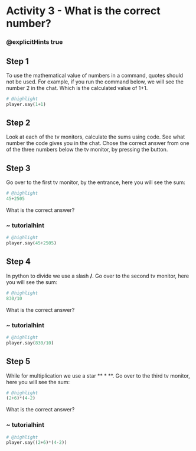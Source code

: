 # Activity 3 - What is the correct number?

### @explicitHints true


## Step 1
To use the mathematical value of numbers in a command, quotes should not be used. For example, if you run the command below, we will see the number 2 in the chat. 
Which is the calculated value of 1+1.
```python
# @highlight
player.say(1+1) 
```

## Step 2

Look at each of the tv monitors, calculate the sums using code.
See what number the code gives you in the chat. Chose the correct answer from one of the three numbers below the tv monitor, by pressing the button. 

## Step 3 
Go over to the first tv monitor, by the entrance, here you will see the sum: 
```python
# @highlight
45+2505 
```
What is the correct answer? 
### ~ tutorialhint
```python
# @highlight
player.say(45+2505)
```

## Step 4
In python to divide we use a slash **/**. Go over to the second tv monitor, here you will see the sum: 
```python
# @highlight
830/10
```
What is the correct answer?
### ~ tutorialhint
```python
# @highlight
player.say(830/10) 
```

## Step 5 
While for multiplication we use a star ** * **. Go over to the third tv monitor, here you will see the sum: 
```python
# @highlight
(2+6)*(4-2)
```
What is the correct answer?
### ~ tutorialhint
```python
# @highlight
player.say((2+6)*(4-2)) 
```
